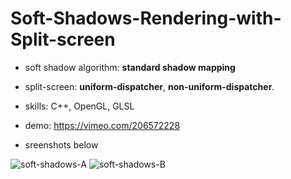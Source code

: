 # Soft-Shadows-Rendering-with-Split-screen

* soft shadow algorithm: **standard shadow mapping**
* split-screen: **uniform-dispatcher**, **non-uniform-dispatcher**.

* skills: C++, OpenGL, GLSL

* demo: https://vimeo.com/206572228
* sreenshots below

![soft-shadows-A](https://github.com/FrankBATMAN/Soft-Shadows-Rendering-with-Split-screen-Load-Balancing/blob/master/ScreenShots/SotfShaowMapping_A.bmp)
![soft-shadows-B](https://github.com/FrankBATMAN/Soft-Shadows-Rendering-with-Split-screen-Load-Balancing/blob/master/ScreenShots/SotfShaowMapping_B.bmp)

<script src="//fast.wistia.com/embed/medias/rzlwltp1fq.jsonp" async></script><script src="//fast.wistia.com/assets/external/E-v1.js" async></script><div class="wistia_responsive_padding" style="padding:75.0% 0 0 0;position:relative;"><div class="wistia_responsive_wrapper" style="height:100%;left:0;position:absolute;top:0;width:100%;"><div class="wistia_embed wistia_async_rzlwltp1fq videoFoam=true" style="height:100%;width:100%">&nbsp;</div></div></div>
